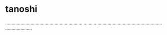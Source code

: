 # tanoshi
.................................................................................................................................................